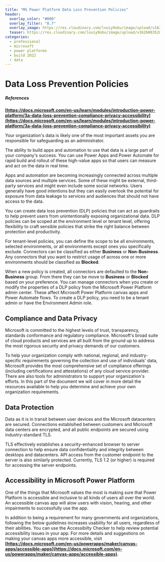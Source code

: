 ```yaml
---
title: "MS Power Platform Data Loss Prevention Policies"
header:
  overlay_color: "#000"
  overlay_filter: "0.7"
  overlay_image: https://res.cloudinary.com/louiy9obu/image/upload/v1626002590/letisias_projects_fjlv67.png
  teaser: https://res.cloudinary.com/louiy9obu/image/upload/v1626003528/500x300projects_dbt5xc.png
categories:
  - professional
  - microsoft
  - power platforms
  - build 2022
  - data
---
```


# Data Loss Prevention Policies

##### References

**[https://docs.microsoft.com/en-us/learn/modules/introduction-power-platform/3a-data-loss-prevention-compliance-privacy-accessibility](https://docs.microsoft.com/en-us/learn/modules/introduction-power-platform/3a-data-loss-prevention-compliance-privacy-accessibility)**

Your organization's data is likely one of the most important assets you are responsible for safeguarding as an administrator.

The ability to build apps and automation to use that data is a large part of your company's success. You can use Power Apps and Power Automate for rapid build and rollout of these high-value apps so that users can measure and act on the data in real time.

Apps and automation are becoming increasingly connected across multiple data sources and multiple services. Some of these might be external, third-party services and might even include some social networks. Users generally have good intentions but they can easily overlook the potential for exposure from data leakage to services and audiences that should not have access to the data.

You can create data loss prevention (DLP) policies that can act as guardrails to help prevent users from unintentionally exposing organizational data. DLP policies can be scoped at the environment level or tenant level, offering flexibility to craft sensible policies that strike the right balance between protection and productivity.

For tenant-level policies, you can define the scope to be all environments, selected environments, or all environments except ones you specifically exclude. Connectors can be classified as either **Business** or **Non-Business**. Any connectors that you want to restrict usage of across one or more environments should be classified as **Blocked**. 

When a new policy is created, all connectors are defaulted to the **Non-Business** group. From there they can be move to **Business** or **Blocked** based on your preference. You can manage connectors when you create or modify the properties of a DLP policy from the Microsoft Power Platform admin center. These affect Microsoft Power Platform canvas apps and Power Automate flows. To create a DLP policy, you need to be a tenant admin or have the Environment Admin role.

## Compliance and Data Privacy

Microsoft is committed to the highest levels of trust, transparency, standards conformance and regulatory compliance. Microsoft's broad suite of cloud products and services are all built from the ground up to address the most rigorous security and privacy demands of our customers.

To help your organization comply with national, regional, and industry-specific requirements governing the collection and use of individuals' data, Microsoft provides the most comprehensive set of compliance offerings (including certifications and attestations) of any cloud service provider. There are also tools for administrators to support your organization's efforts. In this part of the document we will cover in more detail the resources available to help you determine and achieve your own organization requirements.

## Data Protection

Data as it is in transit between user devices and the Microsoft datacenters are secured. Connections establsihed between customers and Microsoft data centers are encrypted, and all public endpoints are secured using industry-standard TLS.

TLS effectively establishes a security-enhanced browser to server connection to help ensure data confidentiality and integrity between desktops and datacenters. API access from the customer endpoint to the server is also similarly protected. Currently, TLS 1.2 (or higher) is required for accessing the server endpoints.

## Accessibility in Microsoft Power Platform

One of the things that Microsoft values the most is making sure that Power Platform is accessible and inclusive to all kinds of users all over the world. An accessible canvas app will alow users with vision, hearing, and other impairments to successfully use the app.

In addition to being a requirement for many governments and organizations, following the below guidelines increases usability for all users, regardless of their abilities. You can use the Accessibilty Checker to help review potential accessibility issues in your app. For more details and suggestions on making your canvas apps more accessible, visit **[https://docs.microsoft.com/en-us/powerapps/maker/canvas-apps/accessible-apps](https://docs.microsoft.com/en-us/powerapps/maker/canvas-apps/accessible-apps)**.